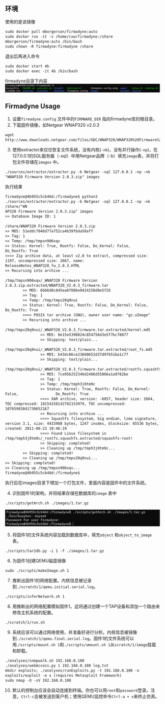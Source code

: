 ## 环境
使用的是该镜像
```
sudo docker pull mborgerson/firmadyne:auto
sudo docker run -it -v /home/cxw/firmadyne:/share mborgerson/firmadyne:auto /bin/bash
sudo chown -R firmadyne:firmadyne /share
```

退出后再进入命令
```
sudo docker start 4b
sudo docker exec -it 4b /bin/bash
```

firmadyne目录下内容
![](images/Pasted%20image%2020230414090140.png)

## Firmadyne Usage
1. 设置`firmadyne.config` 文件中的`FIRMWARE_DIR` 指向firmadyne库的根目录。
2. 下载固件镜像，如Netgear WNAP320 v2.0.3
```
wget http://www.downloads.netgear.com/files/GDC/WNAP320/WNAP320%20Firmware%20Version%202.0.3.zip
```

3. 使用extractor来仅仅恢复文件系统，没有内核(`-nk`)，没有并行操作(`-np`)，在127.0.0.1的SQL服务器（-sql）中用Netgear品牌（-b）填充`image`表，并将打包文件存储在`images` 中。
```
./sources/extractor/extractor.py -b Netgear -sql 127.0.0.1 -np -nk "WNAP320 Firmware Version 2.0.3.zip" images
```

执行结果
```
firmadyne@4b955c5cb46d:/firmadyne$ python3 ./sources/extractor/extractor.py -b Netgear -sql 127.0.0.1 -np -nk /share/"WN
AP320 Firmware Version 2.0.3.zip" images
>> Database Image ID: 1

/share/WNAP320 Firmware Version 2.0.3.zip
>> MD5: 51eddc7046d77a752ca4b39fbda50aff
>> Tag: 1
>> Temp: /tmp/tmpsn906xqv
>> Status: Kernel: True, Rootfs: False, Do_Kernel: False,                 Do_Rootfs: True
>>>> Zip archive data, at least v2.0 to extract, compressed size: 1197, uncompressed size: 2667, name: ReleaseNotes_WNAP320_fw_2.0.3.HTML
>> Recursing into archive ...

/tmp/tmpsn906xqv/_WNAP320 Firmware Version 2.0.3.zip.extracted/WNAP320_V2.0.3_firmware.tar
        >> MD5: 6b66d0c845ea6f086e0424158d8e5f26
        >> Tag: 1
        >> Temp: /tmp/tmpv20q9nui
        >> Status: Kernel: True, Rootfs: False, Do_Kernel: False,                 Do_Rootfs: True
        >>>> POSIX tar archive (GNU), owner user name: "gz.uImage"
        >> Recursing into archive ...

/tmp/tmpv20q9nui/_WNAP320_V2.0.3_firmware.tar.extracted/kernel.md5
                >> MD5: 0e15e5398024c854756d3e5f7bc78877
                >> Skipping: text/plain...

/tmp/tmpv20q9nui/_WNAP320_V2.0.3_firmware.tar.extracted/root_fs.md5
                >> MD5: b43dc86ce23660652d37d97651ba1c77
                >> Skipping: text/plain...

/tmp/tmpv20q9nui/_WNAP320_V2.0.3_firmware.tar.extracted/rootfs.squashfs
                >> MD5: 7ce95b252346d2486d55866a1a9782be
                >> Tag: 1
                >> Temp: /tmp/tmph3j0tm9c
                >> Status: Kernel: True, Rootfs: False, Do_Kernel: False,                 Do_Rootfs: True
                >>>> XAR archive, version: -6057, header size: 2664, TOC compressed: 18154158142782153979, TOC uncompressed: 10765983841730652167
                >> Recursing into archive ...
                >>>> Squashfs filesystem, big endian, lzma signature, version 3.1, size: 4433988 bytes, 1247 inodes, blocksize: 65536 bytes, created: 2011-06-23 10:46:19
                >>>> Found Linux filesystem in /tmp/tmph3j0tm9c/_rootfs.squashfs.extracted/squashfs-root!
                >> Skipping: completed!
                >> Cleaning up /tmp/tmph3j0tm9c...
        >> Skipping: completed!
        >> Cleaning up /tmp/tmpv20q9nui...
>> Skipping: completed!
>> Cleaning up /tmp/tmpsn906xqv...
firmadyne@4b955c5cb46d:/firmadyne$
```

执行后在images目录下增加一个打包文件，里面内容是固件中的文件系统。

4. 识别固件1的架构，并将结果存储在数据库的`image` 表中
```
./scripts/getArch.sh ./images/1.tar.gz
```

![](images/Pasted%20image%2020230414103402.png)

5. 将固件1的文件系统内容加载到数据库中，填充`object` 和`object_to_image` 表。
```
./scripts/tar2db.py -i 1 -f ./images/1.tar.gz
```



6. 为固件1创建QEMU磁盘镜像
```
sudo ./scripts/makeImage.sh 1
```

7. 推断出固件1的网络配置。内核信息被记录到`./scratch/1/qemu.initial.serial.log`。
```
./scripts/inferNetwork.sh 1
```

8. 用推断出的网络配置模拟固件1。这将通过创建一个TAP设备和添加一个路由来修改主机系统的配置。
```
./scratch/1/run.sh
```

9. 系统应该可以通过网络使用，并准备好进行分析。内核信息被镜像到`./scratch/1/qemu.final.serial.log`。固件1的文件系统可以用.`/scripts/mount.sh 1`和`./scripts/umount.sh 1`从`scratch/1/image`挂载和卸载。
```
./analyses/snmpwalk.sh 192.168.0.100
./analyses/webAccess.py 1 192.168.0.100 log.txt
mkdir exploits; ./analyses/runExploits.py -t 192.168.0.100 -o exploits/exploit -e x (requires Metasploit Framework)
sudo nmap -O -sV 192.168.0.100
```

10. 默认的控制台应该会自动连接到终端。你也可以用`root`和`password`登录。注意，`Ctrl-c`会被发送到客户机；使用QEMU监控命令`Ctrl-a + x`来终止仿真。




